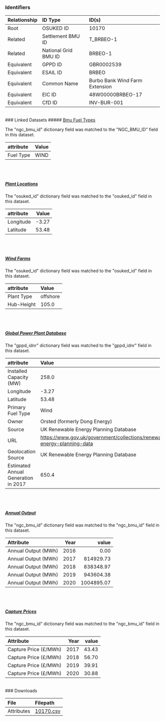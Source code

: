 ### Identifiers

| Relationship   | ID Type              | ID(s)                          |
|:---------------|:---------------------|:-------------------------------|
| Root           | OSUKED ID            | 10170                          |
| Related        | Settlement BMU ID    | T_BRBEO-1                      |
| Related        | National Grid BMU ID | BRBEO-1                        |
| Equivalent     | GPPD ID              | GBR0002539                     |
| Equivalent     | ESAIL ID             | BRBEO                          |
| Equivalent     | Common Name          | Burbo Bank Wind Farm Extension |
| Equivalent     | EIC ID               | 48W00000BRBEO-17               |
| Equivalent     | CfD ID               | INV-BUR-001                    |

<br>
### Linked Datasets
##### <a href="https://raw.githubusercontent.com/OSUKED/Dictionary-Datasets/main/datasets/bmu-fuel-types/datapackage.json">Bmu Fuel Types</a>



The "ngc_bmu_id" dictionary field was matched to the "NGC_BMU_ID" field in this dataset.

| attribute   | Value   |
|:------------|:--------|
| Fuel Type   | WIND    |

<br><br>
##### <a href="https://raw.githubusercontent.com/OSUKED/Dictionary-Datasets/main/datasets/plant-locations/datapackage.json">Plant Locations</a>



The "osuked_id" dictionary field was matched to the "osuked_id" field in this dataset.

| attribute   |   Value |
|:------------|--------:|
| Longitude   |   -3.27 |
| Latitude    |   53.48 |

<br><br>
##### <a href="https://raw.githubusercontent.com/OSUKED/Dictionary-Datasets/main/datasets/wind-farms/datapackage.json">Wind Farms</a>



The "osuked_id" dictionary field was matched to the "osuked_id" field in this dataset.

| attribute   | Value    |
|:------------|:---------|
| Plant Type  | offshore |
| Hub-Height  | 105.0    |

<br><br>
##### <a href="https://raw.githubusercontent.com/OSUKED/Dictionary-Datasets/main/datasets/global-power-plant-database/datapackage.json">Global Power Plant Database</a>



The "gppd_idnr" dictionary field was matched to the "gppd_idnr" field in this dataset.

| attribute                           | Value                                                                    |
|:------------------------------------|:-------------------------------------------------------------------------|
| Installed Capacity (MW)             | 258.0                                                                    |
| Longitude                           | -3.27                                                                    |
| Latitude                            | 53.48                                                                    |
| Primary Fuel Type                   | Wind                                                                     |
| Owner                               | Orsted (formerly Dong Energy)                                            |
| Source                              | UK Renewable Energy Planning Database                                    |
| URL                                 | https://www.gov.uk/government/collections/renewable-energy-planning-data |
| Geolocation Source                  | UK Renewable Energy Planning Database                                    |
| Estimated Annual Generation in 2017 | 650.4                                                                    |

<br><br>
##### <a href="https://raw.githubusercontent.com/OSUKED/Dictionary-Datasets/main/datasets/annual-output/datapackage.json">Annual Output</a>



The "ngc_bmu_id" dictionary field was matched to the "ngc_bmu_id" field in this dataset.

| Attribute           |   Year |      value |
|:--------------------|-------:|-----------:|
| Annual Output (MWh) |   2016 |       0.00 |
| Annual Output (MWh) |   2017 |  814929.73 |
| Annual Output (MWh) |   2018 |  838348.97 |
| Annual Output (MWh) |   2019 |  943604.38 |
| Annual Output (MWh) |   2020 | 1004895.07 |

<br><br>
##### <a href="https://raw.githubusercontent.com/OSUKED/Dictionary-Datasets/main/datasets/capture-prices/datapackage.json">Capture Prices</a>



The "ngc_bmu_id" dictionary field was matched to the "ngc_bmu_id" field in this dataset.

| Attribute             |   Year |   value |
|:----------------------|-------:|--------:|
| Capture Price (£/MWh) |   2017 |   43.43 |
| Capture Price (£/MWh) |   2018 |   56.70 |
| Capture Price (£/MWh) |   2019 |   39.91 |
| Capture Price (£/MWh) |   2020 |   30.88 |


<br>
### Downloads


| File       | Filepath                                                                              |
|:-----------|:--------------------------------------------------------------------------------------|
| Attributes | [10170.csv](https://osuked.github.io/Power-Station-Dictionary/object_attrs/10170.csv) |
